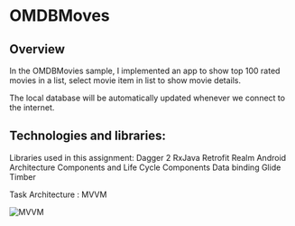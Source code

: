 # OMDBMoves
## Overview

In the OMDBMovies sample, I implemented an app to show top 100 rated movies in a list, select movie item in list to show movie details.

The local database will be automatically updated whenever we connect to the internet. 


## Technologies and libraries:
Libraries used in this assignment: 
Dagger 2
RxJava
Retrofit
Realm
Android Architecture Components and Life Cycle Components
Data binding
Glide
Timber

Task Architecture : MVVM

![MVVM](https://i.pinimg.com/originals/fd/d4/db/fdd4db19bd565797ecd61a3abddaa421.png)
